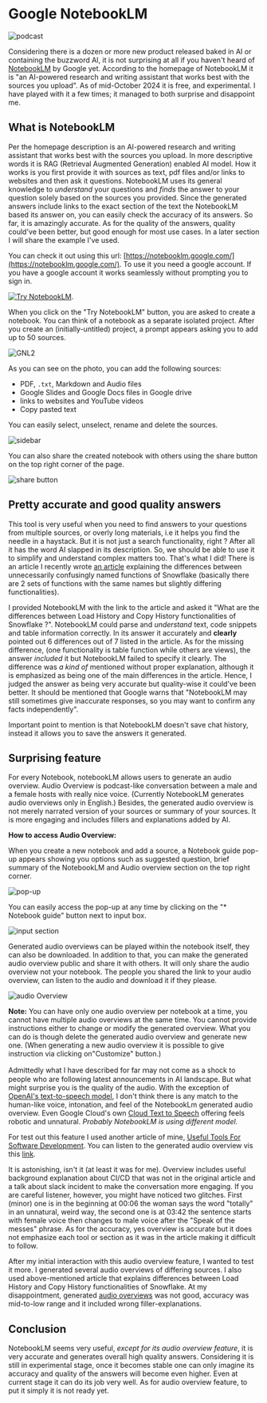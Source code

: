 # Google NotebookLM

![podcast](./images/ai-podcast.png)

Considering there is a dozen or more new product released baked in AI or containing the buzzword AI, it is not surprising at all if you haven't heard of [NotebookLM](https://notebooklm.google.com/) by Google yet. According to the homepage of NotebookLM it is "an AI-powered research and writing assistant that works best with the sources you upload". As of mid-October 2024 it is free, and experimental. I have played with it a few times; it managed to both surprise and disappoint me.

## What is NotebookLM

 Per the homepage description  is an AI-powered research and writing assistant that works best with the sources you upload. In more descriptive words it is RAG (Retrieval Augmented Generation) enabled AI model.
 How it works is you first provide it with sources as text, pdf files and/or links to websites and then ask it questions. NotebookLM uses its general knowledge to *understand* your questions and *finds* the answer to your question solely based on the sources you provided.
 Since the generated answers include links to the exact section of the text the NotebookLM based its answer on, you can easily check the accuracy of its answers. So far, it is amazingly accurate. As for the quality of the answers, quality could've been better, but good enough for most use cases.
 In a later section I will share the example I've used.

 You can check it out using this url: [https://notebooklm.google.com/](https://notebooklm.google.com/).
 To use it you need a google account. If you have a google account it works seamlessly without prompting you to sign in.

[![Try NotebookLM](./images/GNL1.png)](https://notebooklm.google.com/).

When you click on the "Try NotebookLM" button, you are asked to create a notebook. You can think of a notebook as a separate isolated project.
After you create an (initially-untitled) project, a prompt appears asking you to add up to 50 sources.

![GNL2](./images/GNL2.png)

As you can see on the photo, you can add the following sources:

- PDF, `.txt`, Markdown and Audio files
- Google Slides and Google Docs files in Google drive
- links to websites and YouTube videos
- Copy pasted text

You can easily select, unselect, rename and delete the sources.

![sidebar](./images/GNL3.png)

You can also share the created notebook with others using the share button on the top right corner of the page.

![share button](./images/share_button.png)

## Pretty accurate and good quality answers

This tool is very useful when you need to find answers to your questions from multiple sources, or overly long materials, i.e it helps you find the needle in a haystack.
But it is not just a search functionality, right ? After all it has the word AI slapped in its description. So, we should be able to use it to simplify and understand complex matters too.
That's what I did! There is an article I recently wrote [an article](https://blog.hujaakbar.com/2024/10/snowflake-load-history-vs-copy-history-seven-differences.html) explaining the differences between unnecessarily confusingly named functions of Snowflake (basically there are 2 sets of functions with the same names but slightly differing functionalities).

I provided NotebookLM with the link to the article and asked it "What are the differences between Load History and Copy History functionalities of Snowflake ?".
NotebookLM could parse and *understand* text, code snippets and table information correctly. In its answer it accurately and **clearly** pointed out 6 differences out of 7 listed in the article. As for the missing difference, (one functionality is table function while others are views), the answer *included* it but NotebookLM failed to specify it clearly. The difference was *a kind of* mentioned without proper explanation, although it  is emphasized as being one of the main differences in the article. Hence, I judged the answer as being very accurate but quality-wise it could've been better. It should be mentioned that Google warns that "NotebookLM may still sometimes give inaccurate responses, so you may want to confirm any facts independently".

Important point to mention is that NotebookLM doesn't save chat history, instead it allows you to save the answers it generated.

## Surprising feature

For every Notebook, notebookLM allows users to generate an audio overview. Audio Overview is podcast-like conversation between a male and a female hosts with really nice voice. (Currently NotebookLM generates audio overviews only in English.) Besides, the generated audio overview is not merely narrated version of your sources or summary of your sources. It is more engaging and includes fillers and explanations added by AI.

**How to access Audio Overview:**

When you create a new notebook and add a source, a Notebook guide pop-up appears showing you options such as suggested question, brief summary of the NotebookLM and Audio overview section on the top right corner.

![pop-up](./images/GNL5.png)

You can easily access the pop-up at any time by clicking on the "* Notebook guide" button next to input box.

![input section](./images/gnl6.png)

Generated audio overviews can be played within the notebook itself, they can also be downloaded. In addition to that, you can make the generated audio overview public and share it with others. It will only share the audio overview not your notebook. The people you shared the link to your audio overview, can listen to the audio and download it if they please.

![audio Overview](./images/GNL7.png)

**Note:** You can have only one audio overview per notebook at a time, you cannot have multiple audio overviews at the same time. You cannot provide instructions either to change or modify the generated overview. What you can do is though delete the generated audio overview and generate new one. (When generating a new audio overview it is possible to give instruction via clicking on"Customize" button.)

Admittedly what I have described for far ｍay not come as a shock to people who are following latest announcements in AI landscape. But what might surprise you is the quality of the audio. With the  exception of [OpenAI's text-to-speech model](https://platform.openai.com/docs/guides/text-to-speech/overview),
I don't think there is any match to the human-like voice, intonation, and feel of the NotebookLm generated audio overview. Even Google Cloud's own [Cloud Text to Speech](https://cloud.google.com/text-to-speech) offering feels robotic and unnatural. *Probably NotebookLM is using different model.*

For test out this feature I used another article of mine, [Useful Tools For Software Development](https://blog.hujaakbar.com/2024/10/useful-tools-for-software-development.html). You can listen to the generated audio overview vis this [link](https://notebooklm.google.com/notebook/55670853-1f0f-4946-b9b9-3903234733b5/audio).

It is astonishing, isn't it (at least it was for me). Overview includes useful background explanation about CI/CD that was not in the original article and a talk about slack incident to make the conversation more engaging. If you are careful listener, however, you might have noticed two glitches. First (minor) one is in the beginning at 00:06 the woman says the word "totally" in an unnatural, weird way, the second one is at 03:42 the sentence starts with female voice then changes to male voice after the "Speak of the messes" phrase. As for the accuracy, yes overview is accurate but it does not emphasize each tool or section as it was in the article making it difficult to follow.

After my initial interaction with this audio overview feature, I wanted to test it more. I generated several audio overviews of differing sources. I also used above-mentioned article that explains differences between Load History and Copy History functionalities of Snowflake. At my disappointment, generated [audio overviews](https://notebooklm.google.com/notebook/2d57cb83-fa12-4718-9849-833ba11df31e/audio) was not good, accuracy was mid-to-low range and it included wrong filler-explanations.

## Conclusion

NotebookLM seems very useful, *except for its audio overview feature*, it is very accurate and generates overall high quality answers. Considering it is still in experimental stage, once it becomes stable one can only imagine its accuracy and quality of the answers will become even higher. Even at current stage it can do its job very well. As for audio overview feature, to put it simply it is not ready yet.

[backup download link for generated audio]:(https://stackoverflow.com/questions/69335183/snowflake-load-history/79084465#79084465)
